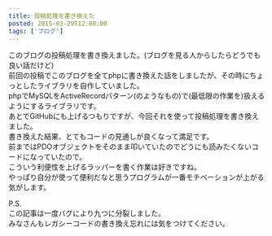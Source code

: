 ```yaml
---
title: 投稿処理を書き換えた
posted: 2015-03-29T12:00:00
tags: ['ブログ']
---
```


このブログの投稿処理を書き換えました。(ブログを見る人からしたらどうでも良い話だけど)  
前回の投稿でこのブログを全てphpに書き換えた話をしましたが、その時にちょっとしたライブラリを自作していました。  
phpでMySQLをActiveRecordパターン(のようなもの)で(最低限の作業を)扱えるようにするライブラリです。  
あとでGitHubにも上げるつもりですが、今回それを使って投稿処理を書き換えました。  
書き換えた結果、とてもコードの見通しが良くなって満足です。  
前まではPDOオブジェクトをそのまま叩いていたのでどうにも読みたくないコードになっていたので。  
こういう利便性を上げるラッパーを書く作業は好きですね。  
やっぱり自分が使って便利だなと思うプログラムが一番モチベーションが上がる気がします。  
  
P.S.  
この記事は一度バグにより九つに分裂しました。  
みなさんもレガシーコードの書き換え忘れには気をつけてください。

